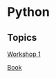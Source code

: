 # Python

## Topics
[Workshop 1](./docs/workshop_1.md)


[Book](https://1drv.ms/b/s!AmZJMrBsKhiOhYRVPpLvMd9uPuEcPA?e=cPGWPd)
